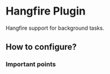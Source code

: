 # Hangfire Plugin

Hangfire support for background tasks.

## How to configure?


### Important points

